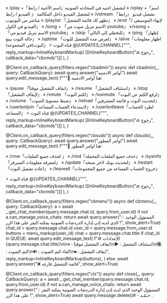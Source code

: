 » /play +「اسم الأغنية / رابط」لتشغيل اغنيه في المحادثه الصوتيه
» /vplay +「اسم الفيديو / رابط 」 لتشغيل الفيديو داخل المكالمة
» /vstream 「رابط」 تشغيل فيديو مباشر من اليوتيوب
» /playlist 「تظهر لك قائمة التشغيل」
» /end「لإنهاء الموسيقى / الفيديو في الكول」
» /song + 「الاسم تنزيل صوت من youtube」
»/vsong + 「الاسم  تنزيل فيديو من youtube」
» /skip「للتخطي إلى التالي」
» /ping 「إظهار حالة البوت بينغ」
» /uptime 「لعرض مده التشغيل للبوت」
» /alive「اظهار معلومات البوت(في المجموعه)」
⚡ قناة البوت @{UPDATES_CHANNEL}""",
        reply_markup=InlineKeyboardMarkup(
            [[InlineKeyboardButton("🔙 رجوع", callback_data="cbcmds")]]
        ),
    )



@Client.on_callback_query(filters.regex("cbadmin"))
async def cbadmin(_, query: CallbackQuery):
    await query.answer("اوامر الادمنيه")
    await query.edit_message_text(
        f"""🏮 هنا أوامر الادمنيه:

» /pause 「ايقاف التشغيل موقتآ」
» /resume 「استئناف التشغيل」
» /stop「لإيقاف التشغيل」
» /vmute 「لكتم البوت」
» /vunmute 「لرفع الكتم عن البوت」
» /volume 「ضبط مستوئ الصوت」
» /reload「لتحديث البوت و قائمة المشرفين」
» /userbotjoin「لاستدعاء الحساب المساعد」
» /userbotleave「لطرد الحساب المساعد」
⚡ قناة البوت @{UPDATES_CHANNEL}""",
        reply_markup=InlineKeyboardMarkup(
            [[InlineKeyboardButton("🔙 رجوع", callback_data="cbcmds")]]
        ),
    )

@Client.on_callback_query(filters.regex("cbsudo"))
async def cbsudo(_, query: CallbackQuery):
    await query.answer("اوامر المطور")
    await query.edit_message_text(
        f"""🏮 هنا اوامر المطور:

» /rmw「لحذف جميع الملفات 」
» /rmd「حذف جميع الملفات المحمله」
» /sysinfo「لمعرفه معلومات السيرفر」
» /update「لتحديث بوتك لاخر نسخه」
» /restart「اعاده تشغيل البوت」
» /leaveall「خروج الحساب المساعد من جميع المجموعات」

⚡ قناة البوت @{UPDATES_CHANNEL}""",
        reply_markup=InlineKeyboardMarkup(
            [[InlineKeyboardButton("🔙 رجوع", callback_data="cbcmds")]]
        ),
    )


@Client.on_callback_query(filters.regex("cbmenu"))
async def cbmenu(_, query: CallbackQuery):
    a = await _.get_chat_member(query.message.chat.id, query.from_user.id)
    if not a.can_manage_voice_chats:
        return await query.answer("💡 المسؤول الوحيد الذي لديه إذن إدارة الدردشات الصوتية يمكنه النقر على هذا الزر !", show_alert=True)
    chat_id = query.message.chat.id
    user_id = query.message.from_user.id
    buttons = menu_markup(user_id)
    chat = query.message.chat.title
    if chat_id in QUEUE:
          await query.edit_message_text(
              f"⚙️ الإعدادات {query.message.chat.title}\n\n⏸ : ايقاف التشغيل موقتآ\n▶️ : استئناف التشغيل\n🔇 : كتم الصوت\n🔊 : الغاء كتم الصوت\n⏹ : ايقاف التشغيل",
              reply_markup=InlineKeyboardMarkup(buttons),
          )
    else:
        await query.answer("❌ قائمة التشغيل فارغه", show_alert=True)


@Client.on_callback_query(filters.regex("cls"))
async def close(_, query: CallbackQuery):
    a = await _.get_chat_member(query.message.chat.id, query.from_user.id)
    if not a.can_manage_voice_chats:
        return await query.answer("💡 المسؤول الوحيد الذي لديه إذن إدارة الدردشات الصوتية يمكنه النقر على هذا الزر !", show_alert=True)
    await query.message.delete()# -
حـَمُـد .
